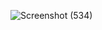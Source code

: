 ![Screenshot (534)](https://github.com/SHIVani-708/NewsAgent-ReactJs-/assets/84314749/435d3615-e250-4fe3-88ac-bc835f7b97f5)


